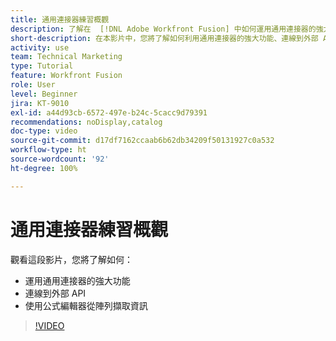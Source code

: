 ```yaml
---
title: 通用連接器練習概觀
description: 了解在  [!DNL Adobe Workfront Fusion] 中如何運用通用連接器的強大功能、連接外部 API 以及從陣列擷取資訊。
short-description: 在本影片中，您將了解如何利用通用連接器的強大功能、連線到外部 API 並使用公式編輯器從陣列中擷取資訊。
activity: use
team: Technical Marketing
type: Tutorial
feature: Workfront Fusion
role: User
level: Beginner
jira: KT-9010
exl-id: a44d93cb-6572-497e-b24c-5cacc9d79391
recommendations: noDisplay,catalog
doc-type: video
source-git-commit: d17df7162ccaab6b62db34209f50131927c0a532
workflow-type: ht
source-wordcount: '92'
ht-degree: 100%

---
```


# 通用連接器練習概觀

觀看這段影片，您將了解如何：

* 運用通用連接器的強大功能
* 連線到外部 API
* 使用公式編輯器從陣列擷取資訊

>[!VIDEO](https://video.tv.adobe.com/v/335269/?quality=12&learn=on&enablevpops)
